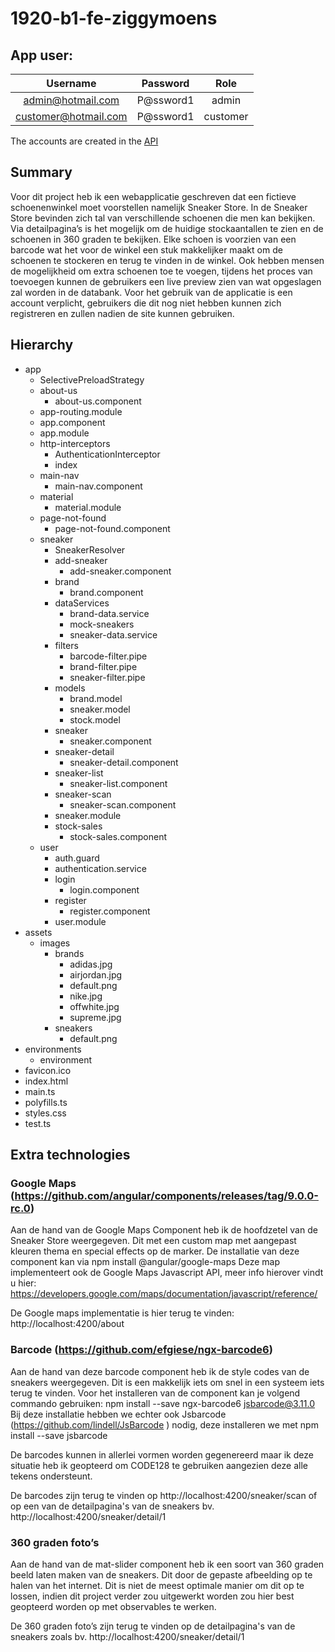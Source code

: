 # 1920-b1-fe-ziggymoens

## App user:
| Username | Password | Role |
| :---: | :---:| :---: |
| admin@hotmail.com | P@ssword1 | admin |
| customer@hotmail.com | P@ssword1 | customer |

The accounts are created in the [API](https://github.com/Web-IV/1920-b1-be-ziggymoens)

## Summary
Voor dit project heb ik een webapplicatie geschreven dat een fictieve schoenenwinkel moet voorstellen namelijk Sneaker Store.
In de Sneaker Store bevinden zich tal van verschillende schoenen die men kan bekijken. Via detailpagina’s is het mogelijk om de huidige stockaantallen te zien en de schoenen in 360 graden te bekijken. 
Elke schoen is voorzien van een barcode wat het voor de winkel een stuk makkelijker maakt om de schoenen te stockeren en terug te vinden in de winkel.
Ook hebben mensen de mogelijkheid om extra schoenen toe te voegen, tijdens het proces van toevoegen kunnen de gebruikers een live preview zien van wat opgeslagen zal worden in de databank.
Voor het gebruik van de applicatie is een account verplicht, gebruikers die dit nog niet hebben kunnen zich registreren en zullen nadien de site kunnen gebruiken. 


## Hierarchy

* app
  * SelectivePreloadStrategy
   * about-us
        * about-us.component
   * app-routing.module
   * app.component
   * app.module
   * http-interceptors
        * AuthenticationInterceptor
        * index
   * main-nav
        * main-nav.component
   * material
        *  material.module
   * page-not-found
        * page-not-found.component
   * sneaker
        * SneakerResolver
        * add-sneaker
           * add-sneaker.component
        * brand
            * brand.component
        * dataServices
            * brand-data.service
            * mock-sneakers
            * sneaker-data.service
        * filters
            * barcode-filter.pipe
            * brand-filter.pipe
            * sneaker-filter.pipe
        * models
            * brand.model
            * sneaker.model
            * stock.model
        * sneaker
            * sneaker.component
        * sneaker-detail
            * sneaker-detail.component
        * sneaker-list
            * sneaker-list.component
        *  sneaker-scan
            * sneaker-scan.component
        * sneaker.module
        * stock-sales
            * stock-sales.component
    * user
        * auth.guard
        * authentication.service 
        * login
          * login.component
        * register
          * register.component
        * user.module
* assets 
    * images
        * brands
          * adidas.jpg
          * airjordan.jpg
          * default.png
          * nike.jpg
          * offwhite.jpg
          * supreme.jpg
        * sneakers
          * default.png
* environments
    * environment
* favicon.ico
* index.html
* main.ts
* polyfills.ts
*  styles.css
* test.ts

## Extra technologies
### Google Maps (https://github.com/angular/components/releases/tag/9.0.0-rc.0)
Aan de hand van de Google Maps Component heb ik de hoofdzetel van de Sneaker Store weergegeven. Dit met een custom map met aangepast kleuren thema en special effects op de marker. 
De installatie van deze component kan via npm install @angular/google-maps 
Deze map implementeert ook de Google Maps Javascript API, meer info hierover vindt u hier: https://developers.google.com/maps/documentation/javascript/reference/

De Google maps implementatie is hier terug te vinden: http://localhost:4200/about

### Barcode (https://github.com/efgiese/ngx-barcode6)
Aan de hand van deze barcode component heb ik de style codes van de sneakers weergegeven. Dit is een makkelijk iets om snel in een systeem iets terug te vinden. 
Voor het installeren van de component kan je volgend commando gebruiken: npm install --save ngx-barcode6 jsbarcode@3.11.0
Bij deze installatie hebben we echter ook Jsbarcode (https://github.com/lindell/JsBarcode
) nodig, deze installeren we met npm install --save jsbarcode 

De barcodes kunnen in allerlei vormen worden gegenereerd maar ik deze situatie heb ik geopteerd om CODE128 te gebruiken aangezien deze alle tekens ondersteunt.

De barcodes zijn terug te vinden op http://localhost:4200/sneaker/scan of op een van de detailpagina's van de sneakers bv. http://localhost:4200/sneaker/detail/1

### 360 graden foto’s
Aan de hand van de mat-slider component heb ik een soort van 360 graden beeld laten maken van de sneakers. Dit door de gepaste afbeelding op te halen van het internet. 
Dit is niet de meest optimale manier om dit op te lossen, indien dit project verder zou uitgewerkt worden zou hier best geopteerd worden op met observables te werken.

De 360 graden foto’s zijn terug te vinden op de detailpagina's van de sneakers zoals bv. http://localhost:4200/sneaker/detail/1

